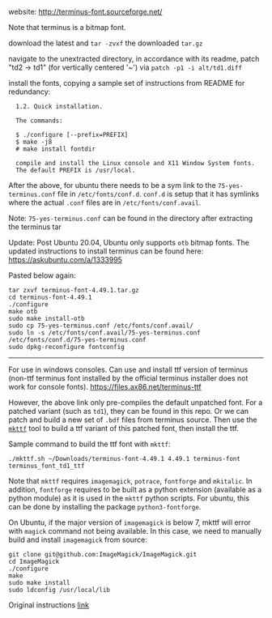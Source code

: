 website:
http://terminus-font.sourceforge.net/

Note that terminus is a bitmap font.

download the latest and `tar -zvxf` the downloaded `tar.gz`

navigate to the unextracted directory, in accordance with its readme, patch "td2 -> td1" (for vertically centered '~') via
`patch -p1 -i alt/td1.diff`

install the fonts, copying a sample set of instructions from README for redundancy:

```
  1.2. Quick installation.

  The commands:

  $ ./configure [--prefix=PREFIX]
  $ make -j8
  # make install fontdir

  compile and install the Linux console and X11 Window System fonts.
  The default PREFIX is /usr/local.
```

After the above, for ubuntu there needs to be a sym link to the `75-yes-terminus.conf` file in `/etc/fonts/conf.d`. `conf.d` is setup that it has symlinks where the actual `.conf` files are in `/etc/fonts/conf.avail`.

Note: `75-yes-terminus.conf` can be found in the directory after extracting the terminus tar

Update: Post Ubuntu 20.04, Ubuntu only supports `otb` bitmap fonts. The updated instructions to install terminus can be found here:
https://askubuntu.com/a/1333995

Pasted below again:
```
tar zxvf terminus-font-4.49.1.tar.gz
cd terminus-font-4.49.1
./configure
make otb
sudo make install-otb
sudo cp 75-yes-terminus.conf /etc/fonts/conf.avail/
sudo ln -s /etc/fonts/conf.avail/75-yes-terminus.conf /etc/fonts/conf.d/75-yes-terminus.conf
sudo dpkg-reconfigure fontconfig
```

---
For use in windows consoles. Can use and install ttf version of terminus (non-ttf terminus font installed by the official terminus installer does not work for console fonts).
https://files.ax86.net/terminus-ttf

However, the above link only pre-compiles the default unpatched font. For a patched variant (such as `td1`), they can be found in this repo. Or we can patch and build a new set of `.bdf` files from terminus source. Then use the [`mkttf`](https://github.com/Tblue/mkttf) tool to build a ttf variant of this patched font, then install the ttf.

Sample command to build the ttf font with `mkttf`:
```
./mkttf.sh ~/Downloads/terminus-font-4.49.1 4.49.1 terminus-font terminus_font_td1_ttf
```

Note that `mkttf` requires `imagemagick`, `potrace`, `fontforge` and `mkitalic`. In addition, `fontforge` requires to be built as a python extension (available as a python module) as it is used in the `mkttf` python scripts. For ubuntu, this can be done by installing the package `python3-fontforge`.

On Ubuntu, if the major version of `imagemagick` is below 7, mkttf will error with `magick` command not being available. In this case, we need to manually build and install `imagemagick` from source:

```
git clone git@github.com:ImageMagick/ImageMagick.git
cd ImageMagick
./configure
make
sudo make install
sudo ldconfig /usr/local/lib
```

Original instructions [link](https://www.golinuxcloud.com/how-to-install-imagemagick-on-ubuntu/)
